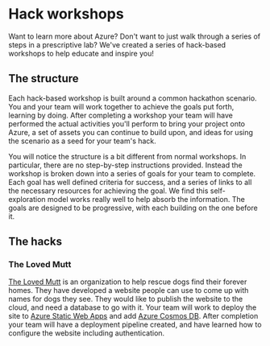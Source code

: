 # Hack workshops

Want to learn more about Azure? Don't want to just walk through a series of steps in a prescriptive lab? We've created a series of hack-based workshops to help educate and inspire you!

## The structure

Each hack-based workshop is built around a common hackathon scenario. You and your team will work together to achieve the goals put forth, learning by doing. After completing a workshop your team will have performed the actual activities you'll perform to bring your project onto Azure, a set of assets you can continue to build upon, and ideas for using the scenario as a seed for your team's hack.

You will notice the structure is a bit different from normal workshops. In particular, there are no step-by-step instructions provided. Instead the workshop is broken down into a series of goals for your team to complete. Each goal has well defined criteria for success, and a series of links to all the necessary resources for achieving the goal. We find this self-exploration model works really well to help absorb the information. The goals are designed to be progressive, with each building on the one before it.

## The hacks

### The Loved Mutt

[The Loved Mutt](https://github.com/geektrainer/loved-mutt) is an organization to help rescue dogs find their forever homes. They have developed a website people can use to come up with names for dogs they see. They would like to publish the website to the cloud, and need a database to go with it. Your team will work to deploy the site to [Azure Static Web Apps](https://docs.microsoft.com/azure/static-web-apps/overview?WT.mc_id=academic-0000-cxa) and add [Azure Cosmos DB](https://docs.microsoft.com/azure/cosmos-db/introduction?WT.mc_id=academic-0000-cxa). After completion your team will have a deployment pipeline created, and have learned how to configure the website including authentication.
